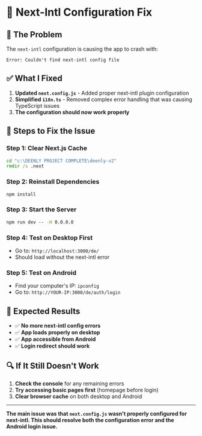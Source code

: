 # 🔧 Next-Intl Configuration Fix

## 🚨 **The Problem**

The `next-intl` configuration is causing the app to crash with:

```
Error: Couldn't find next-intl config file
```

## ✅ **What I Fixed**

1. **Updated `next.config.js`** - Added proper next-intl plugin configuration
2. **Simplified `i18n.ts`** - Removed complex error handling that was causing TypeScript issues
3. **The configuration should now work properly**

## 🚀 **Steps to Fix the Issue**

### **Step 1: Clear Next.js Cache**

```cmd
cd "c:\DEENLY PROJECT COMPLETE\deenly-v2"
rmdir /s .next
```

### **Step 2: Reinstall Dependencies**

```cmd
npm install
```

### **Step 3: Start the Server**

```cmd
npm run dev -- -H 0.0.0.0
```

### **Step 4: Test on Desktop First**

- Go to: `http://localhost:3000/de/`
- Should load without the next-intl error

### **Step 5: Test on Android**

- Find your computer's IP: `ipconfig`
- Go to: `http://YOUR-IP:3000/de/auth/login`

## 🎯 **Expected Results**

- ✅ **No more next-intl config errors**
- ✅ **App loads properly on desktop**
- ✅ **App accessible from Android**
- ✅ **Login redirect should work**

## 🔍 **If It Still Doesn't Work**

1. **Check the console** for any remaining errors
2. **Try accessing basic pages first** (homepage before login)
3. **Clear browser cache** on both desktop and Android

---

**The main issue was that `next.config.js` wasn't properly configured for next-intl. This should resolve both the configuration error and the Android login issue.**
